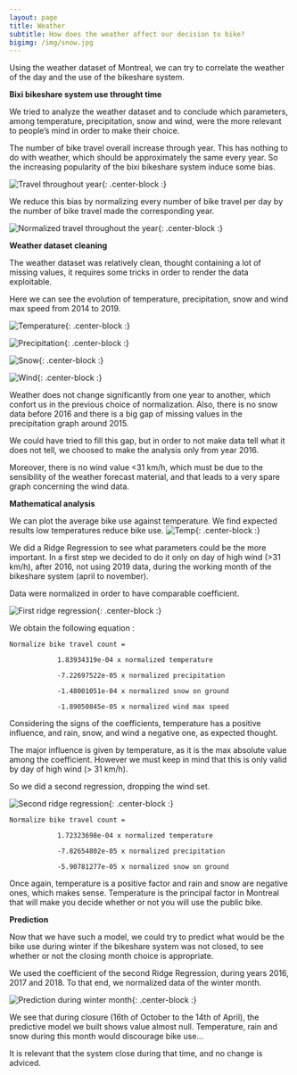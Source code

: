 ```yaml
---
layout: page
title: Weather
subtitle: How does the weather affect our decision to bike?
bigimg: /img/snow.jpg
---
```


Using the weather dataset of Montreal, we can try to correlate the weather of the day and the use of the bikeshare system. 

**Bixi bikeshare system use throught time**

We tried to analyze the weather dataset and to conclude which parameters, among temperature, precipitation, snow and wind, were the more relevant to people’s mind in order to make their choice.

The number of bike travel overall increase through year. This has nothing to do with weather, which should be approximately the same every year. So the increasing popularity of the bixi bikeshare system induce some bias.

![Travel throughout year](img/weather.png){: .center-block :}

We reduce this bias by normalizing every number of bike travel per day by the number of bike travel made the corresponding year.

![Normalized travel throughout the year](img/norm.png){: .center-block :}

**Weather dataset cleaning**

The weather dataset was relatively clean, thought containing a lot of missing values, it requires some tricks in order to render the data exploitable. 

Here we can see the evolution of temperature, precipitation, snow and wind max speed from 2014 to 2019.

![Temperature](img/temp.png){: .center-block :}

![Precipitation](img/precip.png){: .center-block :}

![Snow](img/snow.png){: .center-block :}

![Wind](img/wind.png){: .center-block :}

Weather does not change significantly from one year to another, which confort us in the previous choice of normalization. Also, there is no snow data before 2016 and there is a big gap of missing values in the precipitation graph around 2015.

We could have tried to fill this gap, but in order to not make data tell what it does not tell, we choosed to make the analysis only from year 2016.

Moreover, there is no wind value <31 km/h, which must be due to the sensibility of the weather forecast material, and that leads to a very spare graph concerning the wind data.

**Mathematical analysis**

We can plot the average bike use against temperature. We find expected results low temperatures reduce bike use.
![Temp](img/temp_use.png){: .center-block :}


We did a Ridge Regression to see what parameters could be the more important. In a first step we decided to do it only on day of high wind (>31 km/h), after 2016, not using 2019 data, during the working month of the bikeshare system (april to november).

Data were normalized in order to have comparable coefficient.

![First ridge regression](img/ridge1.png){: .center-block :}

We obtain the following equation :


	Normalize bike travel count = 	
				
				1.83934319e-04 x normalized temperature 

				-7.22697522e-05 x normalized precipitation 

				-1.48001051e-04 x normalized snow on ground 
				
				-1.89050845e-05 x normalized wind max speed


Considering the signs of the coefficients, temperature has a positive influence, and rain, snow, and wind a negative one, as expected thought. 

The major influence is given by temperature, as it is the max absolute value among the coefficient. However we must keep in mind that this is only valid by day of high wind (> 31 km/h).

So we did a second regression, dropping the wind set. 

![Second ridge regression](img/ridge2.png){: .center-block :}


	Normalize bike travel count = 	
				
				1.72323698e-04 x normalized temperature

				-7.82654802e-05 x normalized precipitation
				
				-5.90781277e-05 x normalized snow on ground 


Once again, temperature is a positive factor and rain and snow are negative ones, which makes sense.
Temperature is the principal factor in Montreal that will make you decide whether or not you will use the public bike.

**Prediction**

Now that we have such a model, we could try to predict what would be the bike use during winter if the bikeshare system was not closed, to see whether or not the closing month choice is appropriate.

We used the coefficient of the second Ridge Regression, during years 2016, 2017 and 2018. To that end, we normalized data of the winter month.

![Prediction during winter month](img/Prediction.png){: .center-block :}

We see that during closure (16th of October to the 14th of April), the predictive model we built shows value almost null. 
Temperature, rain and snow during this month would discourage bike use...

It is relevant that the system close during that time, and no change is adviced.


